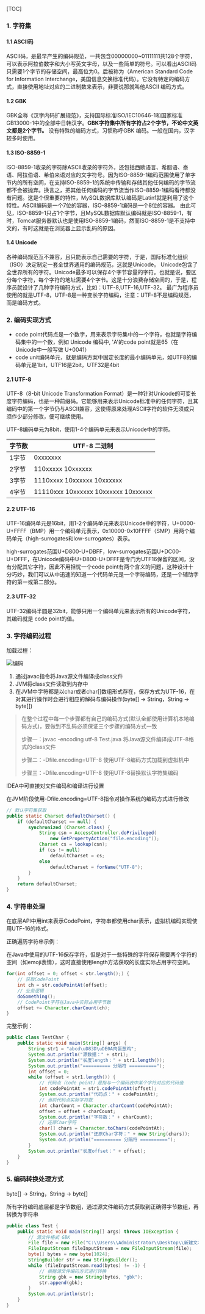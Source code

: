 [TOC]

### 1. 字符集

#### 1.1 ASCII码

ASCII码，是最早产生的编码规范，一共包含00000000~01111111共128个字符，可以表示阿拉伯数字和大小写英文字母，以及一些简单的符号。可以看出ASCII码只需要1个字节的存储空间，最高位为0。后被称为（American Standard Code for Information Interchange，美国信息交换标准代码）。它没有特定的编码方式，直接使用地址对应的二进制数来表示，非要说那就叫他ASCII 编码方式。

#### 1.2 GBK

GBK全称《汉字内码扩展规范》，支持国际标准ISO/IEC10646-1和国家标准GB13000-1中的全部中日韩汉字。**GBK字符集中所有字符占2个字节，不论中文英文都是2个字节。** 没有特殊的编码方式，习惯称呼GBK 编码。一般在国内，汉字较多时使用。

#### 1.3 ISO-8859-1

ISO-8859-1收录的字符除ASCII收录的字符外，还包括西欧语言、希腊语、泰语、阿拉伯语、希伯来语对应的文字符号。因为ISO-8859-1编码范围使用了单字节内的所有空间，在支持ISO-8859-1的系统中传输和存储其他任何编码的字节流都不会被抛弃。换言之，把其他任何编码的字节流当作ISO-8859-1编码看待都没有问题。这是个很重要的特性，MySQL数据库默认编码是Latin1就是利用了这个特性。ASCII编码是一个7位的容器，ISO-8859-1编码是一个8位的容器。
由此可见，ISO-8859-1只占1个字节，且MySQL数据库默认编码就是ISO-8859-1，有时，Tomcat服务器默认也是使用ISO-8859-1编码，然而ISO-8859-1是不支持中文的，有时这就是在浏览器上显示乱码的原因。

#### 1.4 Unicode

各种编码规范互不兼容，且只能表示自己需要的字符，于是，国际标准化组织（ISO）决定制定一套全世界通用的编码规范，这就是Unicode。
Unicode包含了全世界所有的字符。Unicode最多可以保存4个字节容量的字符。也就是说，要区分每个字符，每个字符的地址需要4个字节。这是十分浪费存储空间的，于是，程序员就设计了几种字符编码方式，比如：UTF-8,UTF-16,UTF-32。
最广为程序员使用的就是UTF-8，UTF-8是一种变长字符编码，注意：UTF-8不是编码规范，而是编码方式。

### 2. 编码实现方式

- code point代码点是一个数字，用来表示字符集中的一个字符，也就是字符编码集中的一个数，例如 Unicode 编码中, 'A'的code point就是65（在Unicode中一般写做 U+0041）
- code unit编码单元，就是编码方案中固定长度的最小编码单元，如UTF8的编码单元是1bit，UTF16是2bit，UTF32是4bit

#### 2.1 UTF-8

UTF-8（8-bit Unicode Transformation  Format）是一种针对Unicode的可变长度字符编码，也是一种前缀码。它能够用来表示Unicode标准中的任何字符，且其编码中的第一个字节仍与ASCII兼容，这使得原来处理ASCII字符的软件无须或只须作少部分修改，便可继续使用。

UTF-8编码单元为8bit，使用1-4个编码单元来表示Unicode中的字符。

| 字节数 | UTF-8 二进制                        |
| ------ | ----------------------------------- |
| 1字节  | 0xxxxxxx                            |
| 2字节  | 110xxxxx 10xxxxxx                   |
| 3字节  | 1110xxxx 10xxxxxx 10xxxxxx          |
| 4字节  | 11110xxx 10xxxxxx 10xxxxxx 10xxxxxx |

#### 2.2 UTF-16

UTF-16编码单元是16bit，用1-2个编码单元来表示Unicode中的字符，U+0000-U+FFFF（BMP）用一个编码单元表示，0x10000-0x10FFFF（SMP）用两个编码单元（high-surrogates和low-surrogates）表示。

high-surrogates范围U+D800-U+DBFF，low-surrogates范围U+DC00-U+DFFF，在Unicode编码中U+D800-U+DFFF是专门为UTF16保留的区间，没有分配其它字符，因此不用担忧一个code point有两个含义的问题，这种设计十分巧妙，我们可以从中迅速的知道一个代码单元是一个字符编码，还是一个辅助字符的第一或第二部分。

#### 2.3 UTF-32

UTF-32编码半圆是32bit，能够只用一个编码单元来表示所有的Unicode字符，其编码就是 code point的值。

### 3. 字符编码过程

加载过程：

![编码](D:\notes\java-notes\资源\编码.webp)

1. 通过javac指令将Java源文件编译成class文件
2. JVM将class文件读取到内存中
3. 在JVM中字符都是以char或者char[]数组形式存在，保存方式为UTF-16，在对其进行操作时会进行相应的解码与编码操作(byte[] -> String，String -> byte[])

> 在整个过程中每一个步骤都有自己的编码方式(默认全部使用计算机本地编码方式)，要做到不乱码必须保证三个步骤的编码方式一致
>
> 步骤一：javac -encoding utf-8 Test.java 将Java源文件编译成UTF-8格式的class文件
>
> 步骤二：-Dfile.encoding=UTF-8 使用UTF-8编码方式加载到虚拟机中
>
> 步骤三：-Dfile.encoding=UTF-8 使用UTF-8替换默认字符集编码

IDEA中可直接对文件编码和编译进行设置

在JVM阶段使用-Dfile.encoding=UTF-8指令对操作系统的编码方式进行修改

```java
// 默认字符集获取
public static Charset defaultCharset() {
    if (defaultCharset == null) {
        synchronized (Charset.class) {
            String csn = AccessController.doPrivileged(
                new GetPropertyAction("file.encoding"));
            Charset cs = lookup(csn);
            if (cs != null)
                defaultCharset = cs;
            else
                defaultCharset = forName("UTF-8");
        }
    }
    return defaultCharset;
}
```

### 4. 字符串处理

在底层API中用int来表示CodePoint，字符串都使用char表示，虚拟机编码实现使用UTF-16的格式。

正确遍历字符串示例：

在Java中使用的UTF-16保存字符，但是对于一些特殊的字符保存需要两个字符的空间（如emoji表情），这时直接使用length方法获取的长度实际占用字符空间。

```java
for(int offset = 0; offset < str.length();) {
    // 获取CodePoint
    int ch = str.codePointAt(offset);
    // 业务逻辑
    doSomething();
    // CodePoint字符在Java中实际占用字节数
    offset += Character.charCount(ch);
}
```

完整示例：

```java
public class TestChar {
    public static void main(String[] args) {
        String str1 = "abcd\uD83D\uDE0A肉蛋葱鸡";
        System.out.println("源数据：" + str1);
        System.out.println("长度length：" + str1.length());
        System.out.println("========== 分隔符 ==========");
        int offset = 0;
        while (offset < str1.length()) {
            // 代码点（code point）是指与一个编码表中某个字符对应的代码值
            int codePointAt = str1.codePointAt(offset);
            System.out.println("代码点：" + codePointAt);
            // 当前代码点实际字符数
            int charCount = Character.charCount(codePointAt);
            offset = offset + charCount;
            System.out.println("字符数：" + charCount);
            // 还原Char字符
            char[] chars = Character.toChars(codePointAt);
            System.out.println("还原Char字符：" + new String(chars));
            System.out.println("========== 分隔符 ==========");
        }
        System.out.println("长度offset：" + offset);
    }
}
```

### 5. 编码转换处理方式

byte[] -> String，String -> byte[]

所有字符编码底层都是字节数组，通过源文件编码方式获取到正确得字节数组，再转换为字符串

```java
public class Test {
    public static void main(String[] args) throws IOException {
        // 源文件格式 GBK
        File file = new File("C:\\Users\\Administrator\\Desktop\\新建文本文档.txt");
        FileInputStream fileInputStream = new FileInputStream(file);
        byte[] bytes = new byte[1024];
        StringBuilder str = new StringBuilder();
        while (fileInputStream.read(bytes) != -1) {
            // 根据源文件编码方式进行转换
            String gbk = new String(bytes, "gbk");
            str.append(gbk);
        }
        System.out.println(str);
    }
}
```



